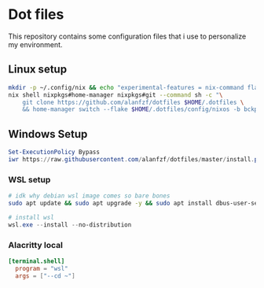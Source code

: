 # Dot files

This repository contains some configuration files that i use to personalize my environment.

## Linux setup

```bash
mkdir -p ~/.config/nix && echo "experimental-features = nix-command flakes" > ~/.config/nix/nix.conf
nix shell nixpkgs#home-manager nixpkgs#git --command sh -c "\
    git clone https://github.com/alanfzf/dotfiles $HOME/.dotfiles \
    && home-manager switch --flake $HOME/.dotfiles/config/nixos -b bckp"
```

## Windows Setup

```powershell
Set-ExecutionPolicy Bypass
iwr https://raw.githubusercontent.com/alanfzf/dotfiles/master/install.ps1 | iex
```

### WSL setup

```bash
# idk why debian wsl image comes so bare bones
sudo apt update && sudo apt upgrade -y && sudo apt install dbus-user-session xz-utils curl uidmap
```

```powershell
# install wsl
wsl.exe --install --no-distribution
```

### Alacritty local

```toml
[terminal.shell]
  program = "wsl"
  args = ["--cd ~"]
```
